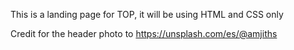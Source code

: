 This is a landing page for TOP, it will be using HTML and CSS only

Credit for the header photo to https://unsplash.com/es/@amjiths